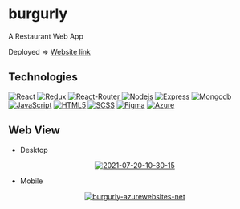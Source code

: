 # burgurly
A Restaurant Web App

Deployed => <a href="https://burgurly.azurewebsites.net/">Website link</a>

## Technologies

[![React](https://img.shields.io/badge/React-20232A?style=flat&logo=react&logoColor=61DAFB&link=https://burgurly.azurewebsites.net/)](https://burgurly.azurewebsites.net/) 
[![Redux](https://img.shields.io/badge/Redux-593D88?style=flat&logo=redux&logoColor=white&link=https://burgurly.azurewebsites.net/)](https://burgurly.azurewebsites.net/)
[![React-Router](https://img.shields.io/badge/React_Router-CA4245?style=flat&logo=react-router&logoColor=white&link=https://burgurly.azurewebsites.net/)](https://burgurly.azurewebsites.net/)
[![Nodejs](https://img.shields.io/badge/-Nodejs-green?style=flat&logo=Node.js&link=https://burgurly.azurewebsites.net/)](https://burgurly.azurewebsites.net/) 
[![Express](https://img.shields.io/badge/Express.js-404D59?style=flat&logo=express&logoColor=white&link=https://burgurly.azurewebsites.net/)](https://burgurly.azurewebsites.net/)
[![Mongodb](https://img.shields.io/badge/MongoDB-4EA94B?style=flat&logo=mongodb&logoColor=white&link=https://burgurly.azurewebsites.net/)](https://burgurly.azurewebsites.net/)
[![JavaScript](https://img.shields.io/badge/JavaScript-F7DF1E?style=flat&logo=javascript&logoColor=black&link=https://burgurly.azurewebsites.net/)](https://burgurly.azurewebsites.net/) 
[![HTML5](https://img.shields.io/badge/-HTML5-E34F26?style=flat&logo=html5&logoColor=white&link=https://burgurly.azurewebsites.net/)](https://burgurly.azurewebsites.net/) 
[![SCSS](https://img.shields.io/badge/Sass-CC6699?style=flat&logo=sass&logoColor=white&link=https://burgurly.azurewebsites.net/)](https://burgurly.azurewebsites.net/) 
[![Figma](https://img.shields.io/badge/figma-%23F24E1E.svg?style=flat&logo=figma&logoColor=white&link=https://burgurly.azurewebsites.net/)](https://burgurly.azurewebsites.net/)
[![Azure](https://img.shields.io/badge/Microsoft_Azure-0089D6?style=flat&logo=microsoft-azure&logoColor=white&link=https://burgurly.azurewebsites.net/)](https://burgurly.azurewebsites.net/) 

## Web View
- Desktop
<div align="center">
  <a href="https://burgurly.azurewebsites.net/"><img src="https://i.ibb.co/vXvkrnH/2021-07-20-10-30-15.png" alt="2021-07-20-10-30-15" border="0"></a>
</div>

- Mobile
<div align="center">
  <a href="https://burgurly.azurewebsites.net/"><img src="https://i.ibb.co/CzZ1Jn7/burgurly-azurewebsites-net.png" alt="burgurly-azurewebsites-net" border="0"></a>
</div>


